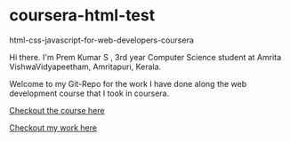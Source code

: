 # coursera-html-test
html-css-javascript-for-web-developers-coursera

Hi there. I'm Prem Kumar S , 3rd year Computer Science student at Amrita VishwaVidyapeetham, Amritapuri, Kerala. 

Welcome to my Git-Repo for the work I have done along the web development course that I took in coursera.

<a href="https://www.coursera.org/learn/html-css-javascript-for-web-developers/" target="_blank">Checkout the course here</a>

<a href="https://github.com/prem5634/coursera-html-test/tree/gh-pages/site" target="_blank">Checkout my work here</a>
